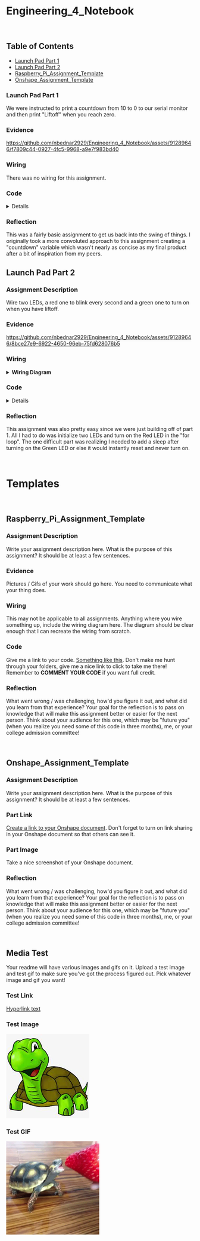 # Engineering_4_Notebook

&nbsp;

## Table of Contents
* [Launch Pad Part 1](#launch_pad_part_1)
* [Launch Pad Part 2](#launch_pad_part_2)
* [Raspberry_Pi_Assignment_Template](#raspberry_pi_assignment_template)
* [Onshape_Assignment_Template](#onshape_assignment_template)

### Launch Pad Part 1

We were instructed to print a countdown from 10 to 0 to our serial monitor and then print "Liftoff" when you reach zero.

### Evidence 

https://github.com/nbednar2929/Engineering_4_Notebook/assets/91289646/f7809c44-0927-4fc5-9968-a9e7f983bd40
    
### Wiring

There was no wiring for this assignment.

### Code

<details>
    
<p>
    
``` python
import time
import board # type: ignore
import digitalio # type: ignore

for i in range (10,0,-1): #for loop from 10 to 0 counting by 1
    print(i) #prints counter
    time.sleep(1) # 1 second delay
print("Liftoff") #print liftoff at the end of the countdown
```

</p>

</details>

### Reflection

This was a fairly basic assignment to get us back into the swing of things. I originally took a more convoluted approach to this assignment creating a "countdown" variable which wasn't nearly as concise as my final product after a bit of inspiration from my peers.

## Launch Pad Part 2

### Assignment Description

Wire two LEDs, a red one to blink every second and a green one to turn on when you have liftoff.

### Evidence 

https://github.com/nbednar2929/Engineering_4_Notebook/assets/91289646/8bce27e9-6922-4650-96eb-75fd628076b5

### Wiring

<details>
<summary><b>Wiring Diagram</b></summary>

<p>
    
![image](https://github.com/nbednar2929/Engineering_4_Notebook/assets/91289646/4a036ae6-1d7f-41da-936f-1d9d720063ad)

</p>

</details>

### Code

<details>
    
<p>
    
```python
#type: ignore
import time
import board 
import digitalio 

Red = digitalio.DigitalInOut(board.GP1) #initialize red led 
Red.direction = digitalio.Direction.OUTPUT
Green = digitalio.DigitalInOut(board.GP0) #initialize green led 
Green.direction = digitalio.Direction.OUTPUT

for i in range (10,0,-1): #for loop from 10 to 0 counting by 1
    print(i) #prints counter
    Red.value = True #turn red led on
    time.sleep(.2)
    Red.value = False #turn red led off
    time.sleep(.8) # 1 second delay    
print("Liftoff") #print liftoff at the end of the countdown
Green.value = True #turn on green led for 5 seconds
time.sleep(5)
```

</p>

</details>

### Reflection

This assignment was also pretty easy since we were just building off of part 1. All I had to do was initialize two LEDs and turn on the Red LED in the "for loop". The one difficult part was realizing I needed to add a sleep after turning on the Green LED or else it would instantly reset and never turn on.


&nbsp;

# Templates

&nbsp;

## Raspberry_Pi_Assignment_Template

### Assignment Description

Write your assignment description here. What is the purpose of this assignment? It should be at least a few sentences.

### Evidence 

Pictures / Gifs of your work should go here. You need to communicate what your thing does. 

### Wiring

This may not be applicable to all assignments. Anything where you wire something up, include the wiring diagram here. The diagram should be clear enough that I can recreate the wiring from scratch. 

### Code
Give me a link to your code. [Something like this](https://github.com/millerm22/Engineering_4_Notebook/blob/main/Raspberry_Pi/hello_world.py). Don't make me hunt through your folders, give me a nice link to click to take me there! Remember to **COMMENT YOUR CODE** if you want full credit. 

### Reflection

What went wrong / was challenging, how'd you figure it out, and what did you learn from that experience? Your goal for the reflection is to pass on knowledge that will make this assignment better or easier for the next person. Think about your audience for this one, which may be "future you" (when you realize you need some of this code in three months), me, or your college admission committee!

&nbsp;

## Onshape_Assignment_Template

### Assignment Description

Write your assignment description here. What is the purpose of this assignment? It should be at least a few sentences.

### Part Link 

[Create a link to your Onshape document](https://cvilleschools.onshape.com/documents/003e413cee57f7ccccaa15c2/w/ea71050bb283bf3bf088c96c/e/c85ae532263d3b551e1795d0?renderMode=0&uiState=62d9b9d7883c4f335ec42021). Don't forget to turn on link sharing in your Onshape document so that others can see it. 

### Part Image

Take a nice screenshot of your Onshape document. 

### Reflection

What went wrong / was challenging, how'd you figure it out, and what did you learn from that experience? Your goal for the reflection is to pass on knowledge that will make this assignment better or easier for the next person. Think about your audience for this one, which may be "future you" (when you realize you need some of this code in three months), me, or your college admission committee!

&nbsp;

## Media Test
Your readme will have various images and gifs on it. Upload a test image and test gif to make sure you've got the process figured out. Pick whatever image and gif you want!

### Test Link

[Hyperlink text](http://www.turtle.com)        

### Test Image

![Turtle Picture](images/turtle.png)  

### Test GIF

![Turtle GIF](images/giphy.gif)  
